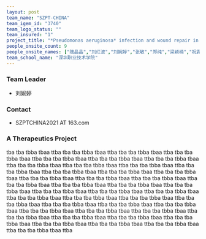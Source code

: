 ```yaml
---
layout: post
team_name: "SZPT-CHINA"
team_igem_id: "3740"
team_logo_status: ""
team_insured: "1"
project_title: "*Pseudomonas aeruginosa* infection and wound repair in burn treatment"
people_onsite_count: 9
people_onsite_names: ["隗晶晶","刘红波","刘婉婷","张敏","郑纯","梁颖楠","祝霏霏","林冰敏","黄桂怡"]
team_school_name: "深圳职业技术学院"
---
```



### Team Leader
* 刘婉婷

### Contact
* SZPTCHINA2021 AT 163.com

### A Therapeutics Project

tba tba tbba tbaa ttba tba tba tbba tbaa ttba tba tba tbba tbaa ttba tba tba tbba tbaa ttba tba tba tbba tbaa ttba tba tba tbba tbaa ttba tba tba tbba tbaa ttba tba tba tbba tbaa ttba tba tba tbba tbaa ttba tba tba tbba tbaa ttba tba tba tbba tbaa ttba tba tba tbba tbaa ttba tba tba tbba tbaa ttba tba tba tbba tbaa ttba tba tba tbba tbaa ttba tba tba tbba tbaa ttba tba tba tbba tbaa ttba tba tba tbba tbaa ttba tba tba tbba tbaa ttba tba tba tbba tbaa ttba tba tba tbba tbaa ttba tba tba tbba tbaa ttba tba tba tbba tbaa ttba tba tba tbba tbaa ttba tba tba tbba tbaa ttba tba tba tbba tbaa ttba tba tba tbba tbaa ttba tba tba tbba tbaa ttba tba tba tbba tbaa ttba tba tba tbba tbaa ttba tba tba tbba tbaa ttba tba tba tbba tbaa ttba tba tba tbba tbaa ttba tba tba tbba tbaa ttba tba tba tbba tbaa ttba tba tba tbba tbaa ttba tba tba tbba tbaa ttba tba tba tbba tbaa ttba tba tba tbba tbaa ttba tba tba tbba tbaa ttba tba tba tbba tbaa ttba tba tba tbba tbaa ttba 
